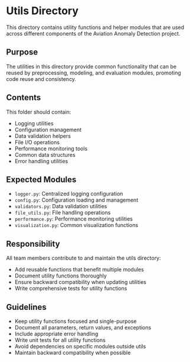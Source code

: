 # Utils Directory

This directory contains utility functions and helper modules that are used across different components of the Aviation Anomaly Detection project.

## Purpose

The utilities in this directory provide common functionality that can be reused by preprocessing, modeling, and evaluation modules, promoting code reuse and consistency.

## Contents

This folder should contain:

- Logging utilities
- Configuration management
- Data validation helpers
- File I/O operations
- Performance monitoring tools
- Common data structures
- Error handling utilities

## Expected Modules

- `logger.py`: Centralized logging configuration
- `config.py`: Configuration loading and management
- `validators.py`: Data validation utilities
- `file_utils.py`: File handling operations
- `performance.py`: Performance monitoring utilities
- `visualization.py`: Common visualization functions

## Responsibility

All team members contribute to and maintain the utils directory:
- Add reusable functions that benefit multiple modules
- Document utility functions thoroughly
- Ensure backward compatibility when updating utilities
- Write comprehensive tests for utility functions

## Guidelines

- Keep utility functions focused and single-purpose
- Document all parameters, return values, and exceptions
- Include appropriate error handling
- Write unit tests for all utility functions
- Avoid dependencies on specific modules outside utils
- Maintain backward compatibility when possible